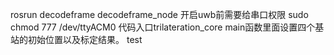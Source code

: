 rosrun decodeframe decodeframe_node 
开启uwb前需要给串口权限 sudo chmod 777 /dev/ttyACM0
代码入口trilateration_core main函数里面设置四个基站的初始位置以及标定结果。
test
